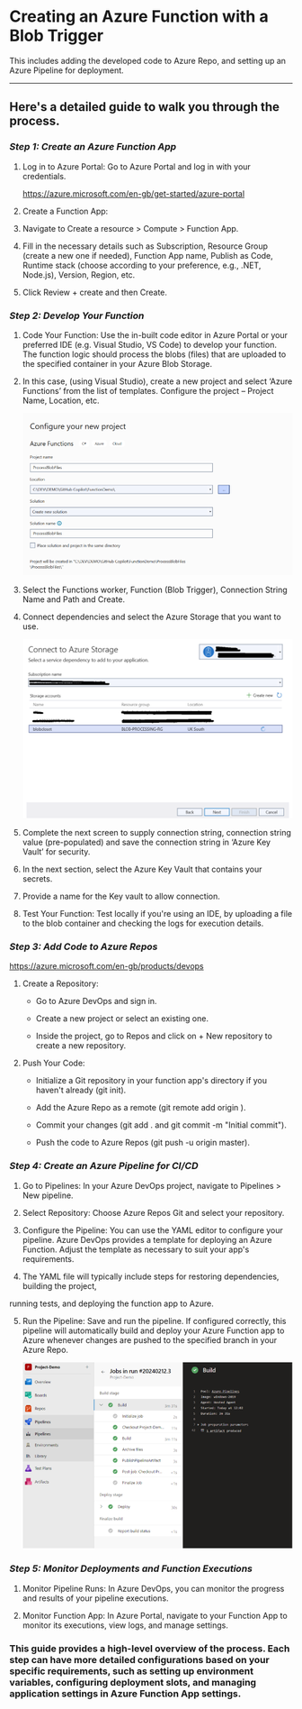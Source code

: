 # Creating an Azure Function with a Blob Trigger

This includes adding the developed code to Azure Repo, and setting up an Azure Pipeline for deployment.

***

 ## Here's a detailed guide to walk you through the process.

### ***Step 1: Create an Azure Function App***

1. Log in to Azure Portal: Go to Azure Portal and log in with your credentials.

    https://azure.microsoft.com/en-gb/get-started/azure-portal

2. Create a Function App:

3. Navigate to Create a resource > Compute > Function App.

4. Fill in the necessary details such as Subscription, Resource Group (create a new one if needed), Function App name, Publish as Code, Runtime stack (choose according to your preference, e.g., .NET, Node.js), Version, Region, etc.

5. Click Review + create and then Create.


### ***Step 2: Develop Your Function***

1. Code Your Function: Use the in-built code editor in Azure Portal or your preferred IDE (e.g. Visual Studio, VS Code) to develop your function. The function logic should process the blobs (files) that are uploaded to the specified container in your Azure Blob Storage.

2. In this case, (using Visual Studio), create a new project and select ‘Azure Functions’ from the list of templates. Configure the project – Project Name, Location, etc.

    ![alt text](image.png)

3. Select the Functions worker, Function (Blob Trigger), Connection String Name and Path and Create.

4. Connect dependencies and select the Azure Storage that you want to use.

    ![alt text](image-1.png)

5. Complete the next screen to supply connection string, connection string value (pre-populated) and save the connection string in ‘Azure Key Vault’ for security.

6. In the next section, select the Azure Key Vault that contains your secrets.

7. Provide a name for the Key vault to allow connection.

8. Test Your Function: Test locally if you're using an IDE, by uploading a file to the blob container and checking the logs for execution details.

### ***Step 3: Add Code to Azure Repos***

https://azure.microsoft.com/en-gb/products/devops

1. Create a Repository:

    - Go to Azure DevOps and sign in.

    - Create a new project or select an existing one.

    - Inside the project, go to Repos and click on + New repository to create a new repository.

2. Push Your Code:

    - Initialize a Git repository in your function app's directory if you haven't already (git init).

    - Add the Azure Repo as a remote (git remote add origin <repository-url>).

    - Commit your changes (git add . and git commit -m "Initial commit").

    - Push the code to Azure Repos (git push -u origin master).

### ***Step 4: Create an Azure Pipeline for CI/CD***

1. Go to Pipelines: In your Azure DevOps project, navigate to Pipelines > New pipeline.

2. Select Repository: Choose Azure Repos Git and select your repository.

3. Configure the Pipeline: You can use the YAML editor to configure your pipeline. Azure DevOps provides a template for deploying an Azure Function. Adjust the template as necessary to suit your app's requirements.

4. The YAML file will typically include steps for restoring dependencies, building the project,

running tests, and deploying the function app to Azure.

5. Run the Pipeline: Save and run the pipeline. If configured correctly, this pipeline will automatically build and deploy your Azure Function app to Azure whenever changes are pushed to the specified branch in your Azure Repo.

    ![alt text](image-2.png)

### ***Step 5: Monitor Deployments and Function Executions***

1. Monitor Pipeline Runs: In Azure DevOps, you can monitor the progress and results of your pipeline executions.

2. Monitor Function App: In Azure Portal, navigate to your Function App to monitor its executions, view logs, and manage settings. 

### This guide provides a high-level overview of the process. Each step can have more detailed configurations based on your specific requirements, such as setting up environment variables, configuring deployment slots, and managing application settings in Azure Function App settings.

